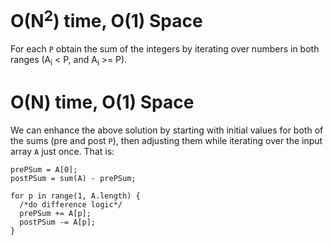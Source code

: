 # O(N<sup>2</sup>) time, O(1) Space

For each `P` obtain the sum of the integers by iterating over numbers in both ranges (A<sub>i</sub> < P, and A<sub>i</sub> >= P).

# O(N) time, O(1) Space

We can enhance the above solution by starting with initial values for both of the sums (pre and post `P`), then adjusting them while iterating over the input array `A` just once.
That is:

```
prePSum = A[0];
postPSum = sum(A) - prePSum;

for p in range(1, A.length) {
  /*do difference logic*/
  prePSum += A[p];
  postPSum -= A[p];
}
```